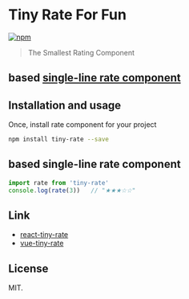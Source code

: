 # Tiny Rate For Fun

[![npm](https://img.shields.io/npm/dm/tiny-rate.svg)](https://www.npmjs.com/package/tiny-rate)


> The Smallest Rating Component

## based [single-line rate component](https://www.zhihu.com/question/46943112/answer/113583615)

## Installation and usage

Once, install rate component for your project

```bash
npm install tiny-rate --save
```

## based single-line rate component

```js
import rate from 'tiny-rate'
console.log(rate(3))   // "★★★☆☆"

```

## Link

* [react-tiny-rate](https://github.com/shengxinjing/react-tiny-rate)
* [vue-tiny-rate](https://github.com/shengxinjing/vue-tiny-rate)


## License

MIT.

